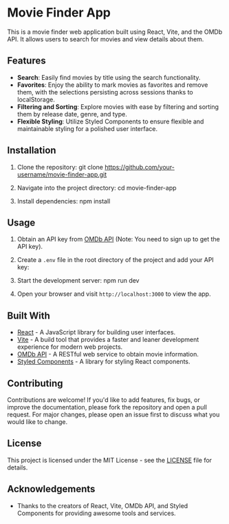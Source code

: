 # Movie Finder App

This is a movie finder web application built using React, Vite, and the OMDb API. It allows users to search for movies and view details about them.

## Features

- **Search**: Easily find movies by title using the search functionality.
- **Favorites**: Enjoy the ability to mark movies as favorites and remove them, with the selections persisting across sessions thanks to localStorage.
- **Filtering and Sorting**: Explore movies with ease by filtering and sorting them by release date, genre, and type.
- **Flexible Styling**: Utilize Styled Components to ensure flexible and maintainable styling for a polished user interface.


## Installation

1. Clone the repository:   git clone https://github.com/your-username/movie-finder-app.git

2. Navigate into the project directory:  cd movie-finder-app

3. Install dependencies: npm install


## Usage

1. Obtain an API key from [OMDb API](https://www.omdbapi.com/apikey.aspx) (Note: You need to sign up to get the API key).

2. Create a `.env` file in the root directory of the project and add your API key:

3. Start the development server: npm run dev

4. Open your browser and visit `http://localhost:3000` to view the app.

## Built With

- [React](https://reactjs.org/) - A JavaScript library for building user interfaces.
- [Vite](https://vitejs.dev/) - A build tool that provides a faster and leaner development experience for modern web projects.
- [OMDb API](http://www.omdbapi.com/) - A RESTful web service to obtain movie information.
- [Styled Components](https://styled-components.com/) - A library for styling React components.

## Contributing

Contributions are welcome! If you'd like to add features, fix bugs, or improve the documentation, please fork the repository and open a pull request. For major changes, please open an issue first to discuss what you would like to change.

## License

This project is licensed under the MIT License - see the [LICENSE](LICENSE) file for details.

## Acknowledgements

- Thanks to the creators of React, Vite, OMDb API, and Styled Components for providing awesome tools and services.

